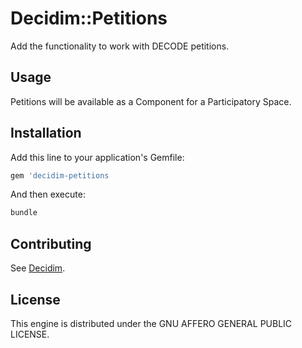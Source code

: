 # Decidim::Petitions

Add the functionality to work with DECODE petitions.

## Usage

Petitions will be available as a Component for a Participatory
Space.

## Installation

Add this line to your application's Gemfile:

```ruby
gem 'decidim-petitions
```

And then execute:

```bash
bundle
```

## Contributing

See [Decidim](https://github.com/decidim/decidim).

## License

This engine is distributed under the GNU AFFERO GENERAL PUBLIC LICENSE.
